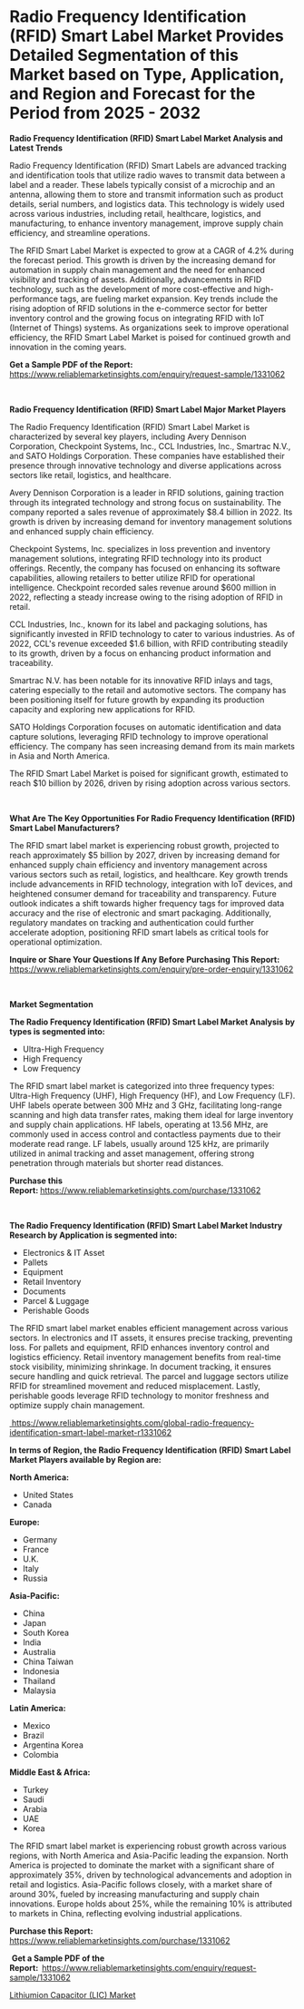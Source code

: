 <p><h1>Radio Frequency Identification (RFID) Smart Label Market Provides Detailed Segmentation of this Market based on Type, Application, and Region and Forecast for the Period from 2025 - 2032</h1></p><p><strong>Radio Frequency Identification (RFID) Smart Label Market Analysis and Latest Trends</strong></p>
<p><p>Radio Frequency Identification (RFID) Smart Labels are advanced tracking and identification tools that utilize radio waves to transmit data between a label and a reader. These labels typically consist of a microchip and an antenna, allowing them to store and transmit information such as product details, serial numbers, and logistics data. This technology is widely used across various industries, including retail, healthcare, logistics, and manufacturing, to enhance inventory management, improve supply chain efficiency, and streamline operations.</p><p>The RFID Smart Label Market is expected to grow at a CAGR of 4.2% during the forecast period. This growth is driven by the increasing demand for automation in supply chain management and the need for enhanced visibility and tracking of assets. Additionally, advancements in RFID technology, such as the development of more cost-effective and high-performance tags, are fueling market expansion. Key trends include the rising adoption of RFID solutions in the e-commerce sector for better inventory control and the growing focus on integrating RFID with IoT (Internet of Things) systems. As organizations seek to improve operational efficiency, the RFID Smart Label Market is poised for continued growth and innovation in the coming years.</p></p>
<p><strong>Get a Sample PDF of the Report:&nbsp;</strong> <a href="https://www.reliablemarketinsights.com/enquiry/request-sample/1331062?utm_campaign=2206&utm_medium=2&utm_source=Github&utm_content=ia&utm_term=06042025&utm_id=radio-frequency-identification-rfid-smart-label">https://www.reliablemarketinsights.com/enquiry/request-sample/1331062</a></p>
<p>&nbsp;</p>
<p><strong>Radio Frequency Identification (RFID) Smart Label Major Market Players</strong></p>
<p><p>The Radio Frequency Identification (RFID) Smart Label Market is characterized by several key players, including Avery Dennison Corporation, Checkpoint Systems, Inc., CCL Industries, Inc., Smartrac N.V., and SATO Holdings Corporation. These companies have established their presence through innovative technology and diverse applications across sectors like retail, logistics, and healthcare.</p><p>Avery Dennison Corporation is a leader in RFID solutions, gaining traction through its integrated technology and strong focus on sustainability. The company reported a sales revenue of approximately $8.4 billion in 2022. Its growth is driven by increasing demand for inventory management solutions and enhanced supply chain efficiency.</p><p>Checkpoint Systems, Inc. specializes in loss prevention and inventory management solutions, integrating RFID technology into its product offerings. Recently, the company has focused on enhancing its software capabilities, allowing retailers to better utilize RFID for operational intelligence. Checkpoint recorded sales revenue around $600 million in 2022, reflecting a steady increase owing to the rising adoption of RFID in retail.</p><p>CCL Industries, Inc., known for its label and packaging solutions, has significantly invested in RFID technology to cater to various industries. As of 2022, CCL's revenue exceeded $1.6 billion, with RFID contributing steadily to its growth, driven by a focus on enhancing product information and traceability.</p><p>Smartrac N.V. has been notable for its innovative RFID inlays and tags, catering especially to the retail and automotive sectors. The company has been positioning itself for future growth by expanding its production capacity and exploring new applications for RFID.</p><p>SATO Holdings Corporation focuses on automatic identification and data capture solutions, leveraging RFID technology to improve operational efficiency. The company has seen increasing demand from its main markets in Asia and North America.</p><p>The RFID Smart Label Market is poised for significant growth, estimated to reach $10 billion by 2026, driven by rising adoption across various sectors.</p></p>
<p>&nbsp;</p>
<p><strong>What Are The Key Opportunities For Radio Frequency Identification (RFID) Smart Label Manufacturers?</strong></p>
<p><p>The RFID smart label market is experiencing robust growth, projected to reach approximately $5 billion by 2027, driven by increasing demand for enhanced supply chain efficiency and inventory management across various sectors such as retail, logistics, and healthcare. Key growth trends include advancements in RFID technology, integration with IoT devices, and heightened consumer demand for traceability and transparency. Future outlook indicates a shift towards higher frequency tags for improved data accuracy and the rise of electronic and smart packaging. Additionally, regulatory mandates on tracking and authentication could further accelerate adoption, positioning RFID smart labels as critical tools for operational optimization.</p></p>
<p><strong>Inquire or Share Your Questions If Any Before Purchasing This Report:</strong> <a href="https://www.reliablemarketinsights.com/enquiry/pre-order-enquiry/1331062?utm_campaign=2206&utm_medium=2&utm_source=Github&utm_content=ia&utm_term=06042025&utm_id=radio-frequency-identification-rfid-smart-label">https://www.reliablemarketinsights.com/enquiry/pre-order-enquiry/1331062</a></p>
<p>&nbsp;</p>
<p><strong>Market Segmentation</strong></p>
<p><strong>The Radio Frequency Identification (RFID) Smart Label Market Analysis by types is segmented into:</strong></p>
<p><ul><li>Ultra-High Frequency</li><li>High Frequency</li><li>Low Frequency</li></ul></p>
<p><p>The RFID smart label market is categorized into three frequency types: Ultra-High Frequency (UHF), High Frequency (HF), and Low Frequency (LF). UHF labels operate between 300 MHz and 3 GHz, facilitating long-range scanning and high data transfer rates, making them ideal for large inventory and supply chain applications. HF labels, operating at 13.56 MHz, are commonly used in access control and contactless payments due to their moderate read range. LF labels, usually around 125 kHz, are primarily utilized in animal tracking and asset management, offering strong penetration through materials but shorter read distances.</p></p>
<p><strong>Purchase this Report:&nbsp;</strong><a href="https://www.reliablemarketinsights.com/purchase/1331062?utm_campaign=2206&utm_medium=2&utm_source=Github&utm_content=ia&utm_term=06042025&utm_id=radio-frequency-identification-rfid-smart-label">https://www.reliablemarketinsights.com/purchase/1331062</a></p>
<p>&nbsp;</p>
<p><strong>The Radio Frequency Identification (RFID) Smart Label Market Industry Research by Application is segmented into:</strong></p>
<p><ul><li>Electronics & IT Asset</li><li>Pallets</li><li>Equipment</li><li>Retail Inventory</li><li>Documents</li><li>Parcel & Luggage</li><li>Perishable Goods</li></ul></p>
<p><p>The RFID smart label market enables efficient management across various sectors. In electronics and IT assets, it ensures precise tracking, preventing loss. For pallets and equipment, RFID enhances inventory control and logistics efficiency. Retail inventory management benefits from real-time stock visibility, minimizing shrinkage. In document tracking, it ensures secure handling and quick retrieval. The parcel and luggage sectors utilize RFID for streamlined movement and reduced misplacement. Lastly, perishable goods leverage RFID technology to monitor freshness and optimize supply chain management.</p></p>
<p><a href="https://www.reliablemarketinsights.com/global-radio-frequency-identification-smart-label-market-r1331062?utm_campaign=2206&utm_medium=2&utm_source=Github&utm_content=ia&utm_term=06042025&utm_id=radio-frequency-identification-rfid-smart-label">&nbsp;https://www.reliablemarketinsights.com/global-radio-frequency-identification-smart-label-market-r1331062</a></p>
<p><strong>In terms of Region, the Radio Frequency Identification (RFID) Smart Label Market Players available by Region are:</strong></p>
<p>
    <p> <strong> North America: </strong>
        <ul>
            <li>United States</li>
            <li>Canada</li>
        </ul>
        </p> 
    <p> <strong> Europe: </strong>
        <ul>
            <li>Germany</li>
            <li>France</li>
            <li>U.K.</li>
            <li>Italy</li>
            <li>Russia</li>
        </ul>
        </p> 
    <p> <strong> Asia-Pacific: </strong>
        <ul>
            <li>China</li>
            <li>Japan</li>
            <li>South Korea</li>
            <li>India</li>
            <li>Australia</li>
            <li>China Taiwan</li>
            <li>Indonesia</li>
            <li>Thailand</li>
            <li>Malaysia</li>
        </ul>
        </p> 
    <p> <strong> Latin America: </strong>
        <ul>
            <li>Mexico</li>
            <li>Brazil</li>
            <li>Argentina Korea</li>
            <li>Colombia</li>
        </ul>
        </p> 
    <p> <strong> Middle East & Africa: </strong>
        <ul>
            <li>Turkey</li>
            <li>Saudi</li>
            <li>Arabia</li>
            <li>UAE</li>
            <li>Korea</li>
        </ul>
    </p>
    </p>
<p><p>The RFID smart label market is experiencing robust growth across various regions, with North America and Asia-Pacific leading the expansion. North America is projected to dominate the market with a significant share of approximately 35%, driven by technological advancements and adoption in retail and logistics. Asia-Pacific follows closely, with a market share of around 30%, fueled by increasing manufacturing and supply chain innovations. Europe holds about 25%, while the remaining 10% is attributed to markets in China, reflecting evolving industrial applications.</p></p>
<p><strong>Purchase this Report: </strong><a href="https://www.reliablemarketinsights.com/purchase/1331062?utm_campaign=2206&utm_medium=2&utm_source=Github&utm_content=ia&utm_term=06042025&utm_id=radio-frequency-identification-rfid-smart-label">https://www.reliablemarketinsights.com/purchase/1331062</a></p>
<p>&nbsp;<strong>Get a Sample PDF of the Report:&nbsp;&nbsp;</strong><a href="https://www.reliablemarketinsights.com/enquiry/request-sample/1331062?utm_campaign=2206&utm_medium=2&utm_source=Github&utm_content=ia&utm_term=06042025&utm_id=radio-frequency-identification-rfid-smart-label">https://www.reliablemarketinsights.com/enquiry/request-sample/1331062</a></p>
<p><strong></strong></p>
<p><p><a href="https://github.com/joannesouthgate/Market-Research-Report-List-6/blob/main/lithiumion-capacitor-lic-market.md?utm_campaign=2206&utm_medium=2&utm_source=Github&utm_content=ia&utm_term=06042025&utm_id=radio-frequency-identification-rfid-smart-label">Lithiumion Capacitor (LIC) Market</a></p></p>